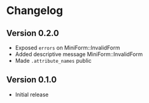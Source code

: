 # Changelog

## Version 0.2.0

* Exposed `errors` on MiniForm::InvalidForm
* Added descriptive message MiniForm::InvalidForm
* Made `.attribute_names` public

## Version 0.1.0

* Initial release

